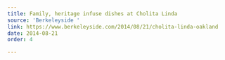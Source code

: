 ```yaml
---
title: Family, heritage infuse dishes at Cholita Linda
source: 'Berkeleyside '
link: https://www.berkeleyside.com/2014/08/21/cholita-linda-oakland
date: 2014-08-21
order: 4

---
```

